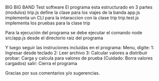 BIG BIG BAND Test software
El programa esta estructurado en 3 partes (modulos)
trip.js define la clase para los viajes de la banda
app.js implementa un CLI para la intaraccion con la clase trip
trip.test.js implementa los pruebas para la clase trip

Para la ejecución del programa se debe ejecutar el comando node src/app.js desde el directorio raiz del programa

Y luego seguir las instruciones incluidas en el programa:
  Menu, digite:
    1: Ingresar desde teclado
    2: Leer archivo
    3: Calcular valores a distribuir
    probar: Carga y calcula para valores de prueba (Cuidado: Borra valores cargados)
    salir: Cierra el programa

Gracias por sus comentarios y/o sugerencias.